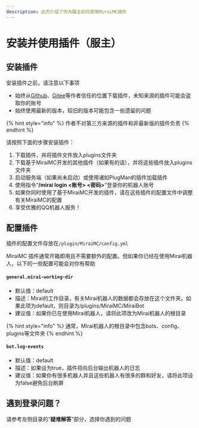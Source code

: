 ```yaml
---
description: 此页介绍了作为服主如何使用MiraiMC插件
---
```


# 安装并使用插件（服主）

## 安装插件

安装插件之前，请注意以下事项

* 始终从[Github](https://github.com/DreamVoid/MiraiMC/releases)、[Gitee](https://gitee.com/dreamvoid/MiraiMC/releases)等作者信任的位置下载插件，未知来源的插件可能会盗取你的账号
* 始终使用最新的版本，较旧的版本可能包含一些遗留的问题

{% hint style="info" %}
作者不对第三方来源的插件和非最新版的插件负责
{% endhint %}

请按照下面的步骤安装插件：

1. 下载插件，并将插件文件放入plugins文件夹
2. 下载基于MiraiMC开发的其他插件（如果有的话），并将这些插件放入plugins文件夹
3. 启动服务端（如果尚未启动）或使用诸如PlugMan的插件加载插件
4. 使用指令“**/mirai login &lt;账号&gt; &lt;密码&gt;**”登录你的机器人账号
5. 如果你同时使用了基于MiraiMC开发的插件，请在这些插件的配置文件中调整有关MiraiMC的配置
6. 享受优雅的QQ机器人服务！

## 配置插件

插件的配置文件存放在`/plugin/MiraiMC/config.yml`

MiraiMC 插件通常开箱即用且不需要额外的配置。但如果你已经在使用Mirai机器人，以下的一些配置可能会对你有帮助

#### `general.mirai-working-dir`

* 默认值：default
* 描述：Mirai的工作目录，有关Mirai机器人的数据都会存放在这个文件夹。如果此项为default，则目录为/plugins/MiraiMC/MiraiBot
* 建议值：如果你已在使用Mirai机器人，请将此项改为Mirai机器人的根目录

{% hint style="info" %}
通常，Mirai机器人的根目录中包含bots、config、plugins等文件夹
{% endhint %}

#### `bot.log-events`

* 默认值：default
* 描述：如果设为true，插件将向后台输出机器人的日志
* 建议值：如果你有很多机器人并且这些机器人有很多的群和好友，请将此项设为false避免后台刷屏

## 遇到登录问题？

请参考左侧目录的“**疑难解答**”部分，选择你遇到的问题



